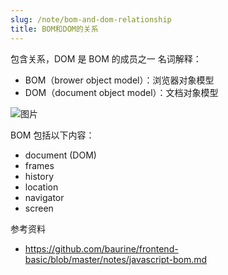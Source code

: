 ```yaml
---
slug: /note/bom-and-dom-relationship
title: BOM和DOM的关系
---
```

包含关系，DOM 是 BOM 的成员之一
名词解释：
- BOM（brower object model）：浏览器对象模型
- DOM（document object model）：文档对象模型

![图片](http://images.leyla.top/note/Pastedimage20240621093711.png)

BOM 包括以下内容：

- document (DOM)
- frames
- history
- location
- navigator
- screen

参考资料
- https://github.com/baurine/frontend-basic/blob/master/notes/javascript-bom.md
